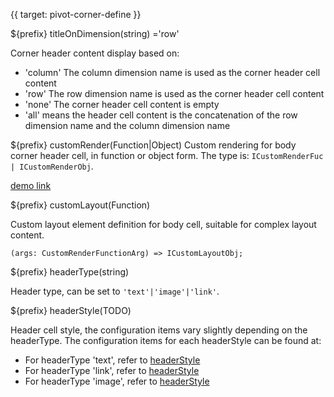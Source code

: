 {{ target: pivot-corner-define }}

${prefix} titleOnDimension(string) ='row'

Corner header content display based on:

- 'column' The column dimension name is used as the corner header cell content
- 'row' The row dimension name is used as the corner header cell content
- 'none' The corner header cell content is empty
- 'all' means the header cell content is the concatenation of the row dimension name and the column dimension name

${prefix} customRender(Function|Object)
Custom rendering for body corner header cell, in function or object form. The type is: `ICustomRenderFuc | ICustomRenderObj`.

[demo link](../demo/custom-render/simple-corner)

${prefix} customLayout(Function)

Custom layout element definition for body cell, suitable for complex layout content.

```
(args: CustomRenderFunctionArg) => ICustomLayoutObj;
```

${prefix} headerType(string)

Header type, can be set to `'text'|'image'|'link'`.

${prefix} headerStyle(TODO)

Header cell style, the configuration items vary slightly depending on the headerType. The configuration items for each headerStyle can be found at:

- For headerType 'text', refer to [headerStyle](../option/PivotTable-columns-text#headerStyle.bgColor)
- For headerType 'link', refer to [headerStyle](../option/PivotTable-columns-link#headerStyle.bgColor)
- For headerType 'image', refer to [headerStyle](../option/PivotTable-columns-image#headerStyle.bgColor)
